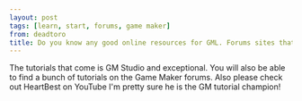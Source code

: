```yaml
---
layout: post
tags: [learn, start, forums, game maker]
from: deadtoro
title: Do you know any good online resources for GML. Forums sites that have project files anything really. I need practice.
---
```

The tutorials that come is GM Studio and exceptional. You will also be able to find a bunch of tutorials on the Game Maker forums. Also please check out HeartBest on YouTube I'm pretty sure he is the GM tutorial champion!
